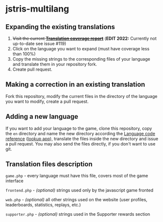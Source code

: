 # jstris-multilang

## Expanding the existing translations
1. ~~Visit the current **[Translation coverage report](https://jezevec10.github.io/jstris-multilang/)**~~ (**EDIT 2022:** Currently not up-to-date see issue #119)
2. Click on the language you want to expand (must have coverage less than 100%)
3. Copy the missing strings to the corresponding files of your language and translate them in your repository fork.
4. Create pull request.

## Making a correction in an existing translation
Fork this repository, modify the current files in the directory of the language you want to modify, create a pull request.

## Adding a new language
If you want to add your language to the game, clone this repository, copy the `en` directory and name the new directory according the [Language code reference](http://www.lingoes.net/en/translator/langcode.htm) ([lookup app](https://r12a.github.io/app-subtags/)), translate the files inside the new directory and issue a pull request. You may also send the files directly, if you don't want to use git.

## Translation files description
`game.php` - every language must have this file, covers most of the game interface

`frontend.php` - *(optional)* strings used only by the javascript game fronted

`web.php` - *(optional)* all other strings used on the website (user profiles, leaderboards, statistics, replays, etc.)

`supporter.php` - *(optional)* strings used in the Supporter rewards section
